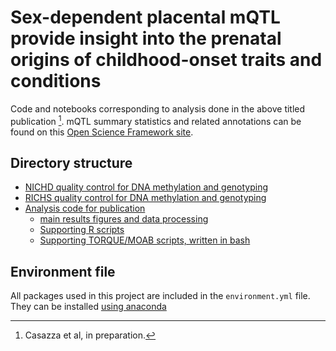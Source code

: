 # Sex-dependent placental mQTL provide insight into the prenatal origins of childhood-onset traits and conditions

Code and notebooks corresponding to analysis done in the above titled publication [^1]. mQTL summary statistics and related annotations can be found on this [Open Science Framework site](https://osf.io/9r4wf/). 

## Directory structure
- [NICHD quality control for DNA methylation and genotyping](./NICHD_all_QC)
- [RICHS quality control for DNA methylation and genotyping](./richs_all_QC/)
- [Analysis code for publication](./mQTL_analyses/)
    - [main results figures and data processing](./mQTL_analyses/main_analyses/)
    - [Supporting R scripts](./mQTL_analyses/r_scripts/)
    - [Supporting TORQUE/MOAB scripts, written in bash](./mQTL_analyses/pbs_scripts/)

## Environment file
All packages used in this project are included in the `environment.yml` file. They can be installed [using anaconda](https://docs.conda.io/projects/conda/en/latest/user-guide/tasks/manage-environments.html#creating-an-environment-from-an-environment-yml-file)



[^1]: Casazza et al, in preparation.
